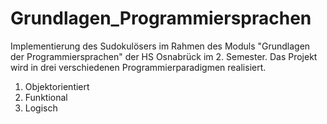 # Grundlagen_Programmiersprachen

Implementierung des Sudokulösers im Rahmen des Moduls "Grundlagen der Programmiersprachen" der HS Osnabrück im 2. Semester.
Das Projekt wird in drei verschiedenen Programmierparadigmen realisiert.
1. Objektorientiert
2. Funktional
3. Logisch
